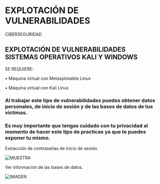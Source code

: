 # EXPLOTACIÓN DE VULNERABILIDADES
CIBERSEGURIDAD


## EXPLOTACIÓN DE VULNERABILIDADES SISTEMAS OPERATIVOS KALI Y WINDOWS

SE REQUIERE:

 •	Máquina virtual con Metasplotaible Linux
 
 •	Máquina virtual con Kali Linux
 
### Al trabajar este tipo de vulnerabilidades puedes obtener datos personales, de inicio de sesión y de las bases de datos de tus victimas. 
### Es muy importante que tengas cuidado con tu privacidad al momento de hacer este tipo de practicas ya que te puedes exponer tu mismo. 
 
 Extracción de contraseñas de inicio de sesión. 
 
 ![MUESTRA](https://user-images.githubusercontent.com/111086891/205401450-715e8620-dbc6-48c6-b0fb-413687d2871f.jpg)
 
 Ver información de las bases de datos. 
 
 ![IMAGEN](https://user-images.githubusercontent.com/111086891/205401633-28eee639-460b-494c-997d-a82afba2577d.jpg)

